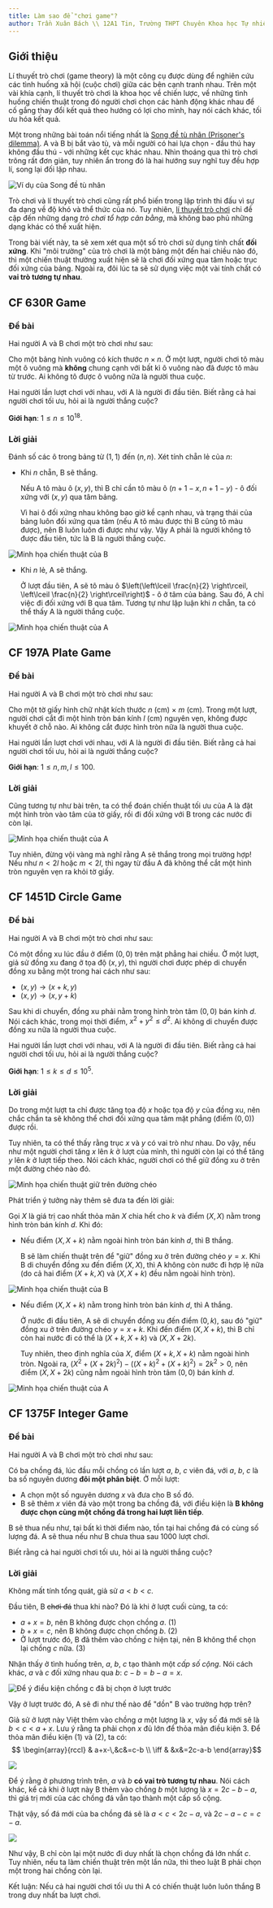 ```yaml
---
title: Làm sao để "chơi game"?
author: Trần Xuân Bách \\ 12A1 Tin, Trường THPT Chuyên Khoa học Tự nhiên, Đại học Quốc gia Hà Nội
---
```


## Giới thiệu

Lí thuyết trò chơi (game theory) là một công cụ được dùng để nghiên cứu các tình huống xã hội (cuộc chơi) giữa các bên cạnh tranh nhau. Trên một vài khía cạnh, lí thuyết trò chơi là khoa học về chiến lược, về những tình huống chiến thuật trong đó người chơi chọn các hành động khác nhau để cố gắng thay đổi kết quả theo hướng có lợi cho mình, hay nói cách khác, tối ưu hóa kết quả.

Một trong những bài toán nổi tiếng nhất là [Song đề tù nhân (Prisoner's dilemma)](https://en.wikipedia.org/wiki/Prisoner%27s_dilemma). A và B bị bắt vào tù, và mỗi người có hai lựa chọn - đầu thú hay không đầu thú - với những kết cục khác nhau. Nhìn thoáng qua thì trò chơi trông rất đơn giản, tuy nhiên ẩn trong đó là hai hướng suy nghĩ tuy đều hợp lí, song lại đối lập nhau.


![Ví dụ của Song đề tù nhân](./assets/gaming/1-prisoners.png)

Trò chơi và lí thuyết trò chơi cũng rất phổ biến trong lập trình thi đấu vì sự đa dạng về độ khó và thể thức của nó. Tuy nhiên, [lí thuyết trò chơi](https://vnoi.info/wiki/algo/math/game-theory.md) chỉ đề cập đến những dạng *trò chơi tổ hợp cân bằng*, mà không bao phủ những dạng khác có thể xuất hiện.

Trong bài viết này, ta sẽ xem xét qua một số trò chơi sử dụng tính chất **đối xứng**. Khi "môi trường" của trò chơi là một bảng một đến hai chiều nào đó, thì một chiến thuật thường xuất hiện sẽ là chơi đối xứng qua tâm hoặc trục đối xứng của bảng. Ngoài ra, đôi lúc ta sẽ sử dụng việc một vài tính chất có **vai trò tương tự nhau**. 

## CF 630R Game

### Đề bài

Hai người A và B chơi một trò chơi như sau:

Cho một bảng hình vuông có kích thước $n \times n$. Ở một lượt, người chơi tô màu một ô vuông mà **không** chung cạnh với bất kì ô vuông nào đã được tô màu từ trước. Ai không tô được ô vuông nữa là người thua cuộc.

Hai người lần lượt chơi với nhau, với A là người đi đầu tiên. Biết rằng cả hai người chơi tối ưu, hỏi ai là người thắng cuộc?

**Giới hạn**: $1 \le n \le 10^{18}$.

### Lời giải

Đánh số các ô trong bảng từ $(1, 1)$ đến $(n, n)$. Xét tính chẵn lẻ của $n$:

- Khi $n$ chẵn, B sẽ thắng.

  Nếu A tô màu ô $(x, y)$, thì B chỉ cần tô màu ô $(n+1-x, n+1-y)$ - ô đối xứng với $(x, y)$ qua tâm bảng.

  Vì hai ô đối xứng nhau không bao giờ kề cạnh nhau, và trạng thái của bảng luôn đối xứng qua tâm (nếu A tô màu được thì B cũng tô màu được), nên B luôn luôn đi được như vậy. Vậy A phải là người không tô được đầu tiên, tức là B là người thắng cuộc.


![Minh họa chiến thuật của B](./assets/gaming/2-cf630R-1.png)

- Khi $n$ lẻ, A sẽ thắng.

  Ở lượt đầu tiên, A sẽ tô màu ô $\left(\left\lceil \frac{n}{2} \right\rceil, \left\lceil \frac{n}{2} \right\rceil\right)$ - ô ở tâm của bảng. Sau đó, A chỉ việc đi đối xứng với B qua tâm. Tương tự như lập luận khi $n$ chẵn, ta có thể thấy A là người thắng cuộc.


![Minh họa chiến thuật của A](./assets/gaming/3-cf630R-2.png)

## CF 197A Plate Game

### Đề bài

Hai người A và B chơi một trò chơi như sau:

Cho một tờ giấy hình chữ nhật kích thước $n$ (cm) $\times$ $m$ (cm). Trong một lượt, người chơi cắt đi một hình tròn bán kính $l$ (cm) nguyên vẹn, không được khuyết ở chỗ nào. Ai không cắt được hình tròn nữa là người thua cuộc. 

Hai người lần lượt chơi với nhau, với A là người đi đầu tiên. Biết rằng cả hai người chơi tối ưu, hỏi ai là người thắng cuộc?

**Giới hạn**: $1 \le n, m, l \le 100$.

### Lời giải

Cũng tương tự như bài trên, ta có thể đoán chiến thuật tối ưu của A là đặt một hình tròn vào tâm của tờ giấy, rồi đi đối xứng với B trong các nước đi còn lại.


![Minh họa chiến thuật của A](./assets/gaming/4-cf197a.png)

Tuy nhiên, đừng vội vàng mà nghĩ rằng A sẽ thắng trong mọi trường hợp! Nếu như $n < 2l$ hoặc $m < 2l$, thì ngay từ đầu A đã không thể cắt một hình tròn nguyên vẹn ra khỏi tờ giấy.

## CF 1451D Circle Game

### Đề bài

Hai người A và B chơi một trò chơi như sau:

Có một đồng xu lúc đầu ở điểm $(0, 0)$ trên mặt phẳng hai chiều. Ở một lượt, giả sử đồng xu đang ở tọa độ $(x, y)$, thì người chơi được phép di chuyển đồng xu bằng một trong hai cách như sau:

- $(x, y) \rightarrow (x + k, y)$
- $(x, y) \rightarrow (x, y + k)$

Sau khi di chuyển, đồng xu phải nằm trong hình tròn tâm $(0, 0)$ bán kính $d$. Nói cách khác, trong mọi thời điểm, $x^2 + y^2 \le d^2$. Ai không di chuyển được đồng xu nữa là người thua cuộc.

Hai người lần lượt chơi với nhau, với A là người đi đầu tiên. Biết rằng cả hai người chơi tối ưu, hỏi ai là người thắng cuộc?

**Giới hạn**: $1 \le k \le d \le 10^5$.

### Lời giải

Do trong một lượt ta chỉ được tăng tọa độ $x$ hoặc tọa độ $y$ của đồng xu, nên chắc chắn ta sẽ không thể chơi đối xứng qua tâm mặt phẳng (điểm $(0, 0)$) được rồi.

Tuy nhiên, ta có thể thấy rằng trục $x$ và $y$ có vai trò như nhau. Do vậy, nếu như một người chơi tăng $x$ lên $k$ ở lượt của mình, thì người còn lại có thể tăng $y$ lên $k$ ở lượt tiếp theo. Nói cách khác, người chơi có thể giữ đồng xu ở trên một đường chéo nào đó.


![Minh họa chiến thuật giữ trên đường chéo](./assets/gaming/5-cf1451D-1.png)

Phát triển ý tưởng này thêm sẽ đưa ta đến lời giải:

Gọi $X$ là giá trị cao nhất thỏa mãn $X$ chia hết cho $k$ và điểm $(X, X)$ nằm trong hình tròn bán kính $d$. Khi đó:

- Nếu điểm $(X, X + k)$ nằm ngoài hình tròn bán kính $d$, thì B thắng.

  B sẽ làm chiến thuật trên để "giữ" đồng xu ở trên đường chéo $y = x$. Khi B di chuyển đồng xu đến điểm $(X, X)$, thì A không còn nước đi hợp lệ nữa (do cả hai điểm $(X + k, X)$ và $(X, X + k)$ đều nằm ngoài hình tròn).


![Minh họa chiến thuật của B](./assets/gaming/6-cf1451D-2.png)

- Nếu điểm $(X, X + k)$ nằm trong hình tròn bán kính $d$, thì A thắng.

  Ở nước đi đầu tiên, A sẽ di chuyển đồng xu đến điểm $(0, k)$, sau đó "giữ" đồng xu ở trên đường chéo $y=x+k$. Khi đến điểm $(X, X + k)$, thì B chỉ còn hai nước đi có thể là $(X + k, X + k)$ và $(X, X + 2k)$.
  
  Tuy nhiên, theo định nghĩa của $X$, điểm $(X + k, X + k)$ nằm ngoài hình tròn. Ngoài ra, $(X^2+(X+2k)^2) - ((X+k)^2+(X+k)^2) = 2k^2 > 0$, nên điểm $(X, X + 2k)$ cũng nằm ngoài hình tròn tâm $(0, 0)$ bán kính $d$.


![Minh họa chiến thuật của A](./assets/gaming/7-cf1451D-3.png)

## CF 1375F Integer Game

### Đề bài

Hai người A và B chơi một trò chơi như sau:

Có ba chồng đá, lúc đầu mỗi chồng có lần lượt $a$, $b$, $c$ viên đá, với $a$, $b$, $c$ là ba số nguyên dương **đôi một phân biệt**. Ở mỗi lượt:

- A chọn một số nguyên dương $x$ và đưa cho B số đó.
- B sẽ thêm $x$ viên đá vào một trong ba chồng đá, với điều kiện là **B không được chọn cùng một chồng đá trong hai lượt liên tiếp**.

B sẽ thua nếu như, tại bất kì thời điểm nào, tồn tại hai chồng đá có cùng số lượng đá. A sẽ thua nếu như B chưa thua sau $1000$ lượt chơi.

Biết rằng cả hai người chơi tối ưu, hỏi ai là người thắng cuộc?

### Lời giải

Không mất tính tổng quát, giả sử $a<b<c$.

Đầu tiên, B ~~chơi đá~~ thua khi nào? Đó là khi ở lượt cuối cùng, ta có:
- $a+x=b$, nên B không được chọn chồng $a$. $(1)$
- $b+x=c$, nên B không được chọn chồng $b$. $(2)$
- Ở lượt trước đó, B đã thêm vào chồng $c$ hiện tại, nên B không thể chọn lại chồng $c$ nữa. ($3$)

Nhận thấy ở tình huống trên, $a$, $b$, $c$ tạo thành một *cấp số cộng*. Nói cách khác, $a$ và $c$ đối xứng nhau qua $b$: $c-b=b-a=x$.

![Để ý điều kiện chồng c đã bị chọn ở lượt trước](./assets/gaming/8-1375F-1.png)

Vậy ở lượt trước đó, A sẽ đi như thế nào để "dồn" B vào trường hợp trên?

Giả sử ở lượt này Việt thêm vào chồng $a$ một lượng là $x$, vậy số đá mới sẽ là $b < c < a + x$. Lưu ý rằng ta phải chọn $x$ đủ lớn để thỏa mãn điều kiện $3$. Để thỏa mãn điều kiện $(1)$ và $(2)$, ta có:$$
\begin{array}{rccl}
     & a+x-\,&c&=c-b \\
\iff &       &x&=2c-a-b
\end{array}$$

![](./assets/gaming/9-1375F-2.png)

Để ý rằng ở phương trình trên, $a$ và $b$ **có vai trò tương tự nhau**. Nói cách khác, kể cả khi ở lượt này B thêm vào chồng $b$ một lượng là $x=2c-b-a$, thì giá trị mới của các chồng đá vẫn tạo thành một cấp số cộng.

Thật vậy, số đá mới của ba chồng đá sẽ là $a<c<2c-a$, và $2c-a-c=c-a$.


![](./assets/gaming/10-1375F-3.png)
    
Như vậy, B chỉ còn lại một nước đi duy nhất là chọn chồng đá lớn nhất $c$. Tuy nhiên, nếu ta làm chiến thuật trên một lần nữa, thì theo luật B phải chọn một trong hai chồng còn lại.

Kết luận: Nếu cả hai người chơi tối ưu thì A có chiến thuật luôn luôn thắng B trong duy nhất ba lượt chơi.
